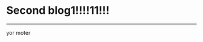 <!--META
timestamp: 1674755998
name: sus blogpost
-->
# Second blog1!!!!11!!!

--- 

<!--START content-->
yor moter
